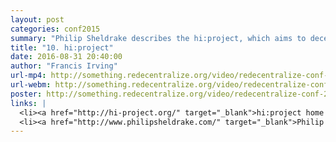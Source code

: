 ```yaml
---
layout: post
categories: conf2015
summary: "Philip Sheldrake describes the hi:project, which aims to decentralize the creation of user interfaces so they fit better to humans. Includes insights from marketing Firefox."
title: "10. hi:project"
date: 2016-08-31 20:40:00
author: "Francis Irving"
url-mp4: http://something.redecentralize.org/video/redecentralize-conf-2015-10-hi-project.mp4
url-webm: http://something.redecentralize.org/video/redecentralize-conf-2015-10-hi-project.webm
poster: http://something.redecentralize.org/video/redecentralize-conf-2015-10-hi-project.jpg
links: |
  <li><a href="http://hi-project.org/" target="_blank">hi:project home page</a></li>
  <li><a href="http://www.philipsheldrake.com/" target="_blank">Philip Sheldrake's home page</a></li>
---
```

